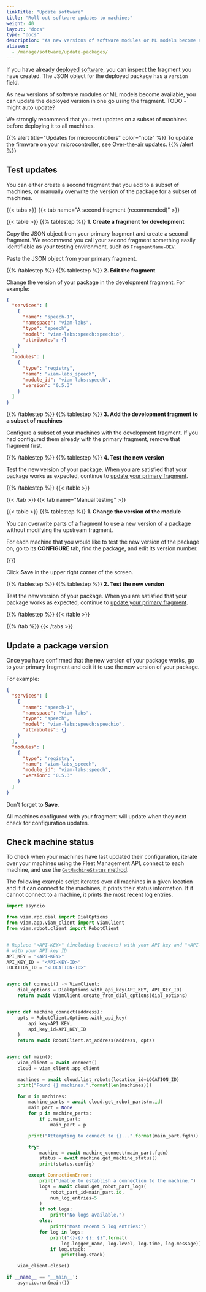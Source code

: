 ```yaml
---
linkTitle: "Update software"
title: "Roll out software updates to machines"
weight: 40
layout: "docs"
type: "docs"
description: "As new versions of software modules or ML models become available, you can update the deployed version on all machines in one go."
aliases:
  - /manage/software/update-packages/
---
```


If you have already [deployed software](/manage/software/deploy-software/), you can inspect the fragment you have created.
The JSON object for the deployed package has a `version` field.

As new versions of software modules or ML models become available, you can update the deployed version in one go using the fragment.
TODO - might auto update?

We strongly recommend that you test updates on a subset of machines before deploying it to all machines.

{{% alert title="Updates for microcontrollers" color="note" %}}
To update the firmware on your microcontroller, see [Over-the-air updates](/operate/get-started/other-hardware/micro-module/#over-the-air-updates).
{{% /alert %}}

## Test updates

You can either create a second fragment that you add to a subset of machines, or manually overwrite the version of the package for a subset of machines.

{{< tabs >}}
{{< tab name="A second fragment (recommended)" >}}

{{< table >}}
{{% tablestep %}}
**1. Create a fragment for development**

Copy the JSON object from your primary fragment and create a second fragment.
We recommend you call your second fragment something easily identifiable as your testing environment, such as `FragmentName-DEV`.

Paste the JSON object from your primary fragment.

{{% /tablestep %}}
{{% tablestep %}}
**2. Edit the fragment**

Change the version of your package in the development fragment.
For example:

```json {class="line-numbers linkable-line-numbers" data-line="16"}
{
  "services": [
    {
      "name": "speech-1",
      "namespace": "viam-labs",
      "type": "speech",
      "model": "viam-labs:speech:speechio",
      "attributes": {}
    }
  ],
  "modules": [
    {
      "type": "registry",
      "name": "viam-labs_speech",
      "module_id": "viam-labs:speech",
      "version": "0.5.3"
    }
  ]
}
```

{{% /tablestep %}}
{{% tablestep %}}
**3. Add the development fragment to a subset of machines**

Configure a subset of your machines with the development fragment.
If you had configured them already with the primary fragment, remove that fragment first.

{{% /tablestep %}}
{{% tablestep %}}
**4. Test the new version**

Test the new version of your package.
When you are satisfied that your package works as expected, continue to [update your primary fragment](#update-a-package-version).

{{% /tablestep %}}
{{< /table >}}

{{< /tab >}}
{{< tab name="Manual testing" >}}

{{< table >}}
{{% tablestep %}}
**1. Change the version of the module**

You can overwrite parts of a fragment to use a new version of a package without modifying the upstream fragment.

For each machine that you would like to test the new version of the package on, go to its **CONFIGURE** tab, find the package, and edit its version number.

{{<imgproc src="/how-tos/deploy-packages/version-change.png" resize="800x" class="fill aligncenter" style="width: 600px" declaredimensions=true alt="Configuration builder UI">}}

Click **Save** in the upper right corner of the screen.

{{% /tablestep %}}
{{% tablestep %}}
**2. Test the new version**

Test the new version of your package.
When you are satisfied that your package works as expected, continue to [update your primary fragment](#update-a-package-version).

{{% /tablestep %}}
{{< /table >}}

{{% /tab %}}
{{< /tabs >}}

## Update a package version

Once you have confirmed that the new version of your package works, go to your primary fragment and edit it to use the new version of your package.

For example:

```json {class="line-numbers linkable-line-numbers" data-line="16"}
{
  "services": [
    {
      "name": "speech-1",
      "namespace": "viam-labs",
      "type": "speech",
      "model": "viam-labs:speech:speechio",
      "attributes": {}
    }
  ],
  "modules": [
    {
      "type": "registry",
      "name": "viam-labs_speech",
      "module_id": "viam-labs:speech",
      "version": "0.5.3"
    }
  ]
}
```

Don't forget to **Save**.

All machines configured with your fragment will update when they next check for configuration updates.

## Check machine status

To check when your machines have last updated their configuration, iterate over your machines using the Fleet Management API, connect to each machine, and use the [`GetMachineStatus` method](/dev/reference/apis/robot/#getmachinestatus).

The following example script iterates over all machines in a given location and if it can connect to the machines, it prints their status information.
If it cannot connect to a machine, it prints the most recent log entries.

```python {class="line-numbers linkable-line-numbers"}
import asyncio

from viam.rpc.dial import DialOptions
from viam.app.viam_client import ViamClient
from viam.robot.client import RobotClient


# Replace "<API-KEY>" (including brackets) with your API key and "<API-KEY-ID>"
# with your API key ID
API_KEY = "<API-KEY>"
API_KEY_ID = "<API-KEY-ID>"
LOCATION_ID = "<LOCATION-ID>"


async def connect() -> ViamClient:
    dial_options = DialOptions.with_api_key(API_KEY, API_KEY_ID)
    return await ViamClient.create_from_dial_options(dial_options)


async def machine_connect(address):
    opts = RobotClient.Options.with_api_key(
        api_key=API_KEY,
        api_key_id=API_KEY_ID
    )
    return await RobotClient.at_address(address, opts)


async def main():
    viam_client = await connect()
    cloud = viam_client.app_client

    machines = await cloud.list_robots(location_id=LOCATION_ID)
    print("Found {} machines.".format(len(machines)))

    for m in machines:
        machine_parts = await cloud.get_robot_parts(m.id)
        main_part = None
        for p in machine_parts:
            if p.main_part:
                main_part = p

        print("Attempting to connect to {}...".format(main_part.fqdn))

        try:
            machine = await machine_connect(main_part.fqdn)
            status = await machine.get_machine_status()
            print(status.config)

        except ConnectionError:
            print("Unable to establish a connection to the machine.")
            logs = await cloud.get_robot_part_logs(
                robot_part_id=main_part.id,
                num_log_entries=5
            )
            if not logs:
                print("No logs available.")
            else:
                print("Most recent 5 log entries:")
            for log in logs:
                print("{}-{} {}: {}".format(
                    log.logger_name, log.level, log.time, log.message))
                if log.stack:
                    print(log.stack)

    viam_client.close()

if __name__ == '__main__':
    asyncio.run(main())
```
